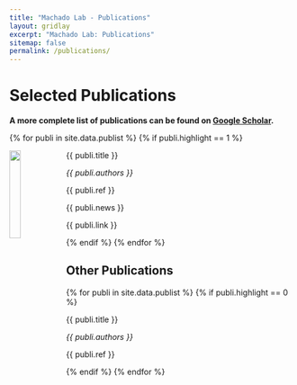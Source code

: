 ```yaml
---
title: "Machado Lab - Publications"
layout: gridlay
excerpt: "Machado Lab: Publications"
sitemap: false
permalink: /publications/
---
```


# Selected Publications

**A more complete list of publications can be found on [Google Scholar](https://scholar.google.com/citations?user=55-MRK4AAAAJ&hl=en).**


{% for publi in site.data.publist %}
{% if publi.highlight == 1 %}

<div class="row">

<div class="col-sm-6 col-md-12">
 <div class="well clearfix" style="height: auto">
  <img src="{{ site.url }}{{ site.baseurl }}/images/pubpic/{{ publi.image }}" class="img thumbnail" width="20%" style="float: left" />
  <pubtit>{{ publi.title }}</pubtit>
  <p><em>{{ publi.authors }}</em></p>
  <p> {{ publi.ref }}</p>
  <p> {{ publi.news }}</p>
  <p> {{ publi.link }}</p>
 </div>
</div>
</div>

{% endif %}
{% endfor %}


## Other Publications

{% for publi in site.data.publist %}
{% if publi.highlight == 0 %}

<div class="row">

<div class="col-sm-6 col-md-12">
 <div class="well clearfix" style="height: auto">
  <pubtit>{{ publi.title }}</pubtit>
  <p><em>{{ publi.authors }}</em></p>
  <p> {{ publi.ref }}</p>
 </div>
</div>
</div>

{% endif %}
{% endfor %}


<p> &nbsp; </p>


